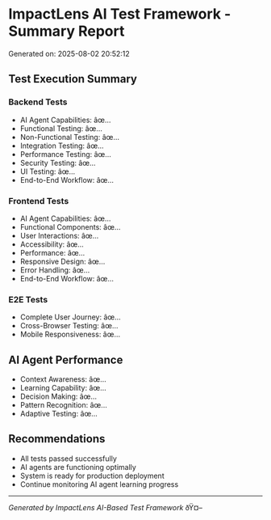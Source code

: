 ﻿# ImpactLens AI Test Framework - Summary Report

Generated on: 2025-08-02 20:52:12

## Test Execution Summary

### Backend Tests
- AI Agent Capabilities: âœ…
- Functional Testing: âœ…
- Non-Functional Testing: âœ…
- Integration Testing: âœ…
- Performance Testing: âœ…
- Security Testing: âœ…
- UI Testing: âœ…
- End-to-End Workflow: âœ…

### Frontend Tests
- AI Agent Capabilities: âœ…
- Functional Components: âœ…
- User Interactions: âœ…
- Accessibility: âœ…
- Performance: âœ…
- Responsive Design: âœ…
- Error Handling: âœ…
- End-to-End Workflow: âœ…

### E2E Tests
- Complete User Journey: âœ…
- Cross-Browser Testing: âœ…
- Mobile Responsiveness: âœ…

## AI Agent Performance
- Context Awareness: âœ…
- Learning Capability: âœ…
- Decision Making: âœ…
- Pattern Recognition: âœ…
- Adaptive Testing: âœ…

## Recommendations
- All tests passed successfully
- AI agents are functioning optimally
- System is ready for production deployment
- Continue monitoring AI agent learning progress

---
*Generated by ImpactLens AI-Based Test Framework* ðŸ¤–
